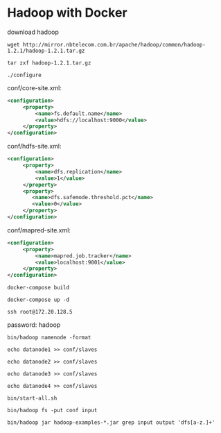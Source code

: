 # Hadoop with Docker

download hadoop

``wget http://mirror.nbtelecom.com.br/apache/hadoop/common/hadoop-1.2.1/hadoop-1.2.1.tar.gz``

``tar zxf hadoop-1.2.1.tar.gz``

`./configure`

conf/core-site.xml:

```xml
<configuration>
     <property>
         <name>fs.default.name</name>
         <value>hdfs://localhost:9000</value>
     </property>
</configuration>
```

conf/hdfs-site.xml:

```xml
<configuration>
     <property>
         <name>dfs.replication</name>
         <value>1</value>
     </property>
     <property>
        <name>dfs.safemode.threshold.pct</name>
        <value>0</value>
     </property>
</configuration>
```

conf/mapred-site.xml:

```xml
<configuration>
     <property>
         <name>mapred.job.tracker</name>
         <value>localhost:9001</value>
     </property>
</configuration>
```

`docker-compose build`

`docker-compose up -d`

`ssh root@172.20.128.5`

password: hadoop

`bin/hadoop namenode -format`

`echo datanode1 >> conf/slaves`

`echo datanode2 >> conf/slaves`

`echo datanode3 >> conf/slaves`

`echo datanode4 >> conf/slaves`

`bin/start-all.sh`

`bin/hadoop fs -put conf input`

`bin/hadoop jar hadoop-examples-*.jar grep input output 'dfs[a-z.]+'`